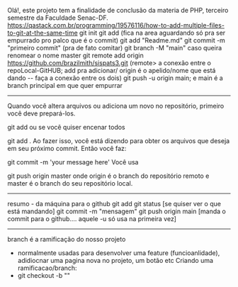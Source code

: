 Olá!, este projeto tem a finalidade de conclusão da materia de PHP, terceiro semestre da Faculdade Senac-DF.
https://qastack.com.br/programming/19576116/how-to-add-multiple-files-to-git-at-the-same-time
git init
git add (fica na area aguardando só pra ser empurrado pro palco que é o commit)
git add "Readme.md"
git commit -m "primeiro commit" (pra de fato comitar)
git branch -M "main" caso queira renomear o nome master
git remote add origin https://github.com/brazilmith/sispats3.git (remote> a conexão entre o repoLocal-GitHUB; add pra adicionar/ origin é o apelido/nome que está dando -- faça a conexão entre os dois)
git push -u origin main; e main é a branch principal em que quer empurrar

---

Quando você altera arquivos ou adiciona um novo no repositório, primeiro você deve prepará-los.

git add <file>
ou se você quiser encenar todos

git add .
Ao fazer isso, você está dizendo para obter os arquivos que deseja em seu próximo commit. Então você faz:

git commit -m 'your message here'
Você usa

git push origin master
onde origin é o branch do repositório remoto e master é o branch do seu repositório local.

---

resumo - da máquina para o github
git add
git status [se quiser ver o que está mandando]
git commit -m "mensagem"
git push origin main [manda o commit para o github.... aquele -u só usa na primeira vez]

---

branch é a ramificação do nosso projeto

- normalmente usadas para desenvolver uma feature (funcioanlidade), adidiocnar uma pagina nova no projeto, um botão etc
  Criando uma ramificacao/branch:
- git checkout -b ""
